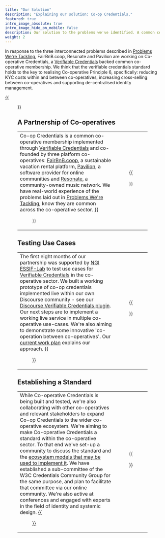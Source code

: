 ```yaml
---
title: "Our Solution"
description: "Explaining our solution: Co-op Credentials."
featured: true
intro_image_absolute: true
intro_image_hide_on_mobile: false
description: Our solution to the problems we've identified. A common co-operative membership implemented through Verifiable Credentials.
weight: 2
---
```


In response to the three interconnected problems described in [Problems We're Tackling](/the-problems), FairBnB.coop, Resonate and Pavilion are working on Co-operative Credentials, a [Verifiable Credentials](/verifiable-credentials) backed common co-operative membership. We think that the verifiable credentials standard holds to the key to realising Co-operative Principle 6, specifically: reducing KYC costs within and between co-operatives, increasing cross-selling between co-operatives and supporting de-centralised identity management.

[{{<figure src="/images/icons/purple-square.png" title="Discuss our solution on our forum" class="cta top" target="_blank">}}](https://community.coopcreds.com)

## A Partnership of Co-operatives
|  |  |
|--|:--:|
| Co-op Credentials is a common co-operative membership implemented through [Verifiable Credentials](/verifiable-credentials) and co-founded by three platform co-operatives: [FairBnB.coop](https://fairbnb.coop), a sustainable vacation rental platform, [Pavilion](https://thepavilion.io), a software provider for online communities and [Resonate](https://resonate.coop), a community-owned music network. We have real-world experience of the problems laid out in [Problems We're Tackling](/the-problems), know they are common across the co-operative sector. [{{<figure src="/images/icons/green-hexagon.png" title="More about platform cooperatives" class="cta" target="_blank">}}](https://platform.coop/) | {{<figure src="/images/illustrations/stayfairplayfair.svg">}} | {{<figure src="/images/supporters/fairbnb.png" link="https://fairbnb.coop" class="logo">}}{{<figure src="/images/supporters/pavilion.png" link="https://thepavilion.io" class="logo">}}{{<figure src="/images/supporters/resonate.png" link="https://resonate.coop" class="logo">}} |

## Testing Use Cases
|  |  |
|--|:--:|
| The first eight months of our partnership was supported by [NGI ESSIF-Lab](https://essif-lab.eu/) to test use cases for [Verifiable Credentials](/verifiable-credentials) in the co-operative sector. We built a working prototype of co-op credentials implemented live within our own Discourse community - see our [Discourse Verifiable Credentials plugin](https://github.com/coopcreds/discourse-verifiable-credentials). Our next steps are to implement a working live service in multiple co-operative use-cases.  We're also aiming to demonstrate some innovative 'co-operation between co-operatives'. Our [current work plan](/our-work-plan) explains our approach. [{{<figure src="/images/icons/red-circle.png" title="Read our work plan" class="cta" target="_blank">}}](/our-work-plan) | {{<figure src="/images/illustrations/stayfairplayfair.svg">}} |

## Establishing a Standard
|  |  |
|--|:--:|
| While Co-operative Credentials is being built and tested, we're also collaborating with other co-operatives and relevant stakeholders to expand Co-op Credentials to the wider co-operative ecosystem. We're aiming to make Co-operative Credentials a standard within the co-operative sector. To that end we've set-up a community to discuss the standard and the [ecosystem models that may be used to implement it](/ecosystem-models). We have established a sub-committee of the W3C Credentials Community Group for the same purpose, and plan to facilitate that committee via our online community.  We're also active at conferences and engaged with experts in the field of identity and systemic design. [{{<figure src="/images/icons/purple-square.png" title="Get involved in the effort" class="cta" target="_blank">}}](/contact) | {{<figure src="/images/illustrations/cooperatives.svg">}} |